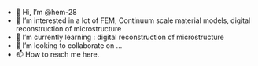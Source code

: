 - 👋 Hi, I’m @hem-28
- 👀 I’m interested in a lot of FEM, Continuum scale material models, digital reconstruction of microstructure
- 🌱 I’m currently learning : digital reconstruction of microstructure
- 💞️ I’m looking to collaborate on ...
- 📫 How to reach me here.

<!---
hem-28/hem-28 is a ✨ special ✨ repository because its `README.md` (this file) appears on your GitHub profile.
You can click the Preview link to take a look at your changes.
--->
